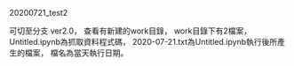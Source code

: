 20200721_test2

可切至分支 ver2.0，
查看有新建的work目錄，
work目錄下有2檔案，
Untitled.ipynb為抓取資料程式碼，
2020-07-21.txt為Untitled.ipynb執行後所產生的檔案，
檔名為當天執行日期。
